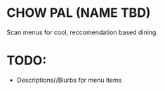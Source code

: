 # CHOW PAL (NAME TBD)

Scan menus for cool, reccomendation based dining. 

# TODO:
 * Descriptions//Blurbs for menu items
